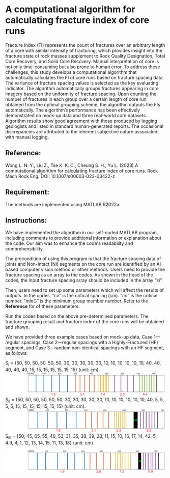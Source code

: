 # A computational algorithm for calculating fracture index of core runs
Fracture Index (FI) represents the count of fractures over an arbitrary length of a core with similar intensity of fracturing, which provides insight into the fracture state of rock masses supplement to Rock Quality Designation, Total Core Recovery, and Solid Core Recovery. Manual interpretation of core is not only time-consuming but also prone to human error. To address these challenges, this study develops a computational algorithm that automatically calculates the FI of core runs based on fracture spacing data. The variance of fracture spacing values is selected as the key evaluating indicator. The algorithm automatically groups fractures appearing in core imagery based on the uniformity of fracture spacing. Upon counting the number of fractures in each group over a certain length of core run obtained from the optimal grouping scheme, the algorithm outputs the FIs automatically. The algorithm’s performance has been effectively demonstrated on mock-up data and three real-world core datasets. Algorithm results show good agreement with those produced by logging geologists and listed in standard human-generated reports. The occasional discrepancies are attributed to the inherent subjective nature associated with manual logging.
## Reference:
Wong L. N. Y., Liu Z., Tse K. K. C., Cheung S. H., Yu L. (2023) A computational algorithm for calculating fracture index of core runs. Rock Mech Rock Eng. DOI: 10.1007/s00603-023-03422-z
## Requirement:
The methods are implemented using MATLAB R2022a. 

## Instructions:
We have implemented the algorithm in our self-coded MATLAB program, including comments to provide additional information or explanation about the code. Our aim was to enhance the code's readability and comprehensibility.

The precondition of using this program is that the fracture spacing data of joints and Non-Intact (NI) segments on the core run are identified by an AI-based computer vision method or other methods. Users need to provide the fracture spacing as an array to the codes. As shown in the head of the codes, the input fracture spacing array should be included in the array “*si*”.

Then, users need to set up some parameters which will affect the results of outputs. In the codes, “*cv*” is the critical spacing (cm). “*cn*” is the critical number. “*minG*” is the minimum group member number. Refer to the **Reference** for of these parameters.

Run the codes based on the above pre-determined parameters. The fracture grouping result and fracture index of the core runs will be obtained and shown.

We have provided three example cases based on mock-up data, Case 1—regular spacings, Case 2—regular spacings with a Highly-Fractured (HF) segment, and Case 3—random non-identical spacings with an HF segment, as follows:

S<sub>I</sub> = {50, 50, 50, 50, 50, 50, 30, 30, 30, 30, 30, 10, 10, 10, 10, 10, 10, 40, 40, 40, 40, 40, 15, 15, 15, 15, 15, 15, 15} (unit: cm).
![This is an image](https://github.com/zihanliuHKUDES/Fracture-Index-Calculation/blob/main/regular.svg)
S<sub>II</sub> = {50, 50, 50, 50, 50, 50, 30, 30, 30, 30, 30, 10, 10, 10, 10, 10, 10, 40, 5, 5, 5, 5, 15, 15, 15, 15, 15, 15, 15} (unit: cm).
![This is an image](https://github.com/zihanliuHKUDES/Fracture-Index-Calculation/blob/main/regular%20with%20HF.svg)
S<sub>III</sub> = {50, 45, 65, 55, 40, 53, 31, 35, 38, 39, 28, 11, 15, 10, 16, 17, 14, 42, 5, 4.9, 4, 1, 12, 13, 14, 15, 11, 13, 18} (unit: cm).

![This is an image](https://github.com/zihanliuHKUDES/Fracture-Index-Calculation/blob/main/random.svg)
